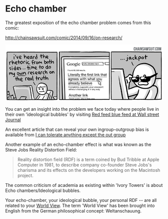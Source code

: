 # Echo chamber

The greatest exposition of the echo chamber problem comes from this comic:

 <http://chainsawsuit.com/comic/2014/09/16/on-research/>

![jackpot](chainsawsuit_dot_com_20140916-research.png)

You can get an insight into the problem we face today where people live in their own 'ideological bubbles' by visiting 
[Red feed blue feed at Wall street Journal](http://graphics.wsj.com/blue-feed-red-feed/)

An excellent article that can reveal your own ingroup-outgroup bias is available from [I can tolerate anything except the out group](http://slatestarcodex.com/2014/09/30/i-can-tolerate-anything-except-the-outgroup/)

Another example of an echo-chamber effect is what was known as the Steve Jobs Reality Distortion Field:

>Reality distortion field (RDF) is a term coined by Bud Tribble at Apple Computer in 1981, to describe company co-founder Steve Jobs's charisma and its effects on the developers working on the Macintosh project.

The common criticism of academia as existing within 'Ivory Towers' is about Echo chambers/Ideological bubbles.

Your echo-chamber, your ideological bubble, your personal RDF -- are all related to your [World View](https://en.wikipedia.org/wiki/World_view). The term 'World View' has been brought into English from the German philosophical concept: Weltanschauung.

